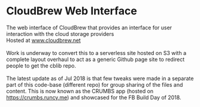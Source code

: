# CloudBrew Web Interface
The web interface of CloudBrew that provides an interface for user interaction with the cloud storage providers
<br/>
Hosted at www.cloudbrew.net
<br/><br/>
Work is underway to convert this to a serverless site hosted on S3 with a complete layout overhaul to act as a generic Github page site to redirect people to get the cblib repo.
<br/><br/>
The latest update as of Jul 2018 is that few tweaks were made in a separate part of this code-base (different repo) for group sharing of the files and content. This is now known as the CRUMBS app (hosted on https://crumbs.runcy.me) and showcased for the FB Build Day of 2018.
